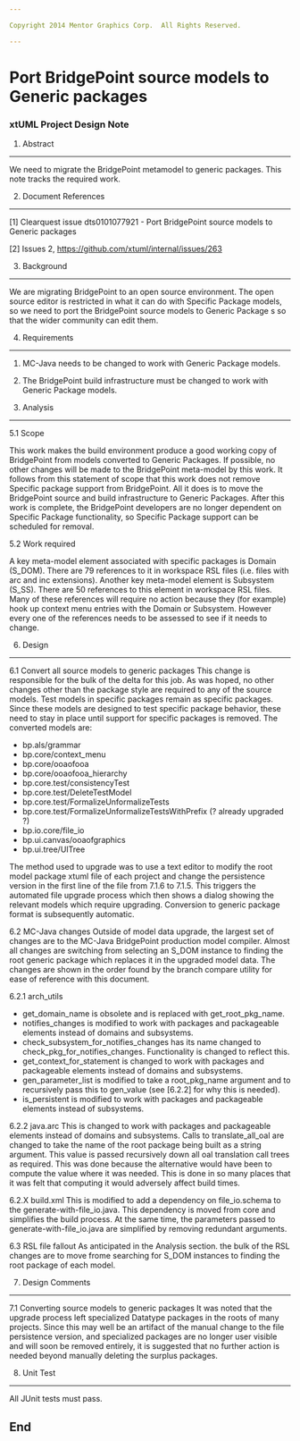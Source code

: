 ```yaml
---

Copyright 2014 Mentor Graphics Corp.  All Rights Reserved.

---
```


# Port BridgePoint source models to Generic packages
### xtUML Project Design Note

1. Abstract
-----------
We need to migrate the BridgePoint metamodel to generic packages. This note tracks the required work.

2. Document References
----------------------
[1] Clearquest issue dts0101077921 - Port BridgePoint source models to Generic packages

[2] Issues 2, https://github.com/xtuml/internal/issues/263  

3. Background
-------------
We are migrating BridgePoint to an open source environment. The open source editor is restricted in what it can do with Specific Package models, so we need to port the BridgePoint source models to Generic Package s so that the wider community can edit them.

4. Requirements
---------------
1. MC-Java needs to be changed to work with Generic Package models.
2. The BridgePoint build infrastructure must be changed to work with Generic Package models.

5. Analysis
-----------

5.1 Scope

This work makes the build environment produce a good working copy of BridgePoint from models converted to Generic Packages. If possible, no other changes will be made to the BridgePoint meta-model by this work. It follows from this statement of scope that this work does not remove Specific package support from BridgePoint. All it does is to move the BridgePoint source and build infrastructure to Generic Packages. After this work is complete, the BridgePoint developers are no longer dependent on Specific Package functionality, so Specific Package support can be scheduled for removal.

5.2 Work required

A key meta-model element associated with specific packages is Domain (S_DOM). There are 79 references to it in workspace RSL files (i.e. files with arc and inc extensions). Another key meta-model element is Subsystem (S_SS). There are 50 references to this element in workspace RSL files. Many of these references will require no action because they (for example) hook up context menu entries with the Domain or Subsystem. However every one of the references needs to be assessed to see if it needs to change.


6. Design
---------
6.1 Convert all source models to generic packages
This change is responsible for the bulk of the delta for this job. As was hoped, no other changes other than the package style are required to any of the source models. Test models in specific packages remain as specific packages. Since these models are designed to test specific package behavior, these need to stay in place until support for specific packages is removed. The converted models are:

- bp.als/grammar
- bp.core/context_menu
- bp.core/ooaofooa
- bp.core/ooaofooa_hierarchy
- bp.core.test/consistencyTest
- bp.core.test/DeleteTestModel
- bp.core.test/FormalizeUnformalizeTests
- bp.core.test/FormalizeUnformalizeTestsWithPrefix (? already upgraded ?)
- bp.io.core/file_io
- bp.ui.canvas/ooaofgraphics
- bp.ui.tree/UITree

The method used to upgrade was to use a text editor to modify the root model package xtuml file of each project and change the persistence version in the first line of the file from 7.1.6 to 7.1.5. This triggers the automated file upgrade process which then shows a dialog showing the relevant models which require upgrading. Conversion to generic package format is subsequently automatic.

6.2 MC-Java changes
Outside of model data upgrade, the largest set of changes are to the MC-Java BridgePoint production model compiler. Almost all changes are switching from selecting an S_DOM instance to finding the root generic package which replaces it in the upgraded model data. The changes are shown in the order found by the branch compare utility for ease of reference with this document.

6.2.1 arch_utils
- get_domain_name is obsolete and is replaced with get_root_pkg_name.
- notifies_changes is modified to work with packages and packageable elements instead of domains and subsystems.
- check_subsystem_for_notifies_changes has its name changed to check_pkg_for_notifies_changes. Functionality is changed to reflect this.
- get_context_for_statement is changed to work with packages and packageable elements instead of domains and subsystems.
- gen_parameter_list is modified to take a root_pkg_name argument and to recursively pass this to gen_value (see [6.2.2] for why this is needed).
- is_persistent is modified to work with packages and packageable elements instead of subsystems.

6.2.2 java.arc
This is changed to work with  packages and packageable elements instead of domains and subsystems. Calls to translate_all_oal are changed to take the name of the root package being built as a string argument. This value is passed recursively down all oal translation call trees as required. This was done because the alternative would have been to compute the value where it was needed. This is done in so many places that it was felt that computing it would adversely affect build times.

6.2.X build.xml
This is modified to add a dependency on file_io.schema to the generate-with-file_io.java. This dependency is moved from core and simplifies the build process. At the same time, the parameters passed to generate-with-file_io.java are simplified by removing redundant arguments.

6.3 RSL file fallout
As anticipated in the Analysis section. the bulk of the RSL changes are to move frome searching for S_DOM instances to finding the root package of each model.

7. Design Comments
------------------
7.1 Converting source models to generic packages
It was noted that the upgrade process left specialized Datatype packages in the roots of many projects. Since this may well be an artifact of the manual change to the file persistence version, and specialized packages are no longer user visible and will soon be removed entirely, it is suggested that no further action is needed beyond manually deleting the surplus packages.

8. Unit Test
------------
All JUnit tests must pass.

End
---

